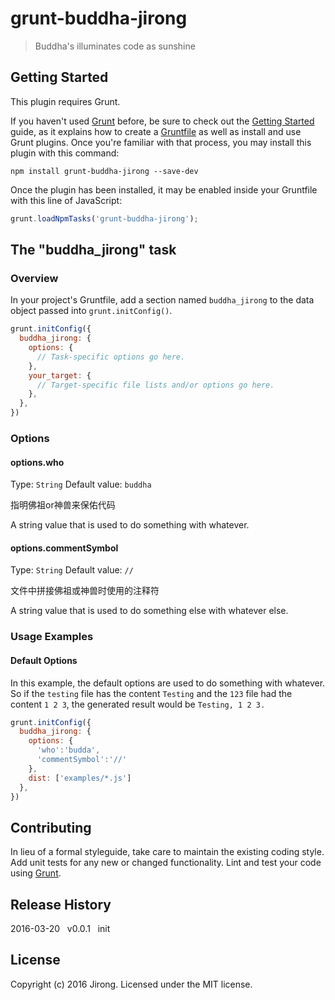 # grunt-buddha-jirong

> Buddha\'s illuminates code as sunshine

## Getting Started
This plugin requires Grunt.

If you haven't used [Grunt](http://gruntjs.com/) before, be sure to check out the [Getting Started](http://gruntjs.com/getting-started) guide, as it explains how to create a [Gruntfile](http://gruntjs.com/sample-gruntfile) as well as install and use Grunt plugins. Once you're familiar with that process, you may install this plugin with this command:

```shell
npm install grunt-buddha-jirong --save-dev
```

Once the plugin has been installed, it may be enabled inside your Gruntfile with this line of JavaScript:

```js
grunt.loadNpmTasks('grunt-buddha-jirong');
```

## The "buddha_jirong" task

### Overview
In your project's Gruntfile, add a section named `buddha_jirong` to the data object passed into `grunt.initConfig()`.

```js
grunt.initConfig({
  buddha_jirong: {
    options: {
      // Task-specific options go here.
    },
    your_target: {
      // Target-specific file lists and/or options go here.
    },
  },
})
```

### Options

#### options.who
Type: `String`
Default value: `buddha`

指明佛祖or神兽来保佑代码

A string value that is used to do something with whatever.

#### options.commentSymbol
Type: `String`
Default value: `//`

文件中拼接佛祖或神兽时使用的注释符

A string value that is used to do something else with whatever else.

### Usage Examples

#### Default Options
In this example, the default options are used to do something with whatever. So if the `testing` file has the content `Testing` and the `123` file had the content `1 2 3`, the generated result would be `Testing, 1 2 3.`

```js
grunt.initConfig({
  buddha_jirong: {
    options: {
      'who':'budda',
      'commentSymbol':'//'
    },
    dist: ['examples/*.js']
  },
})
```


## Contributing
In lieu of a formal styleguide, take care to maintain the existing coding style. Add unit tests for any new or changed functionality. Lint and test your code using [Grunt](http://gruntjs.com/).

## Release History
2016-03-20&nbsp;&nbsp;&nbsp;v0.0.1&nbsp;&nbsp;&nbsp;init


## License
Copyright (c) 2016 Jirong. Licensed under the MIT license.
